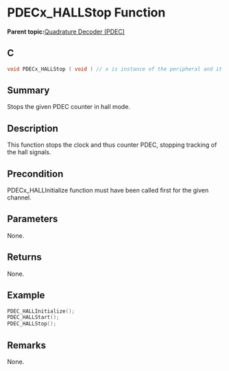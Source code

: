 # PDECx\_HALLStop Function

**Parent topic:**[Quadrature Decoder \(PDEC\)](GUID-6A3DDAF4-F27F-43B4-915E-750B2707BF64.md)

## C

```c
void PDECx_HALLStop ( void ) // x is instance of the peripheral and it is applicable only for devices having multiple instances of the peripheral.
```

## Summary

Stops the given PDEC counter in hall mode.

## Description

This function stops the clock and thus counter PDEC, stopping tracking of the hall signals.

## Precondition

PDECx\_HALLInitialize function must have been called first for the given channel.

## Parameters

None.

## Returns

None.

## Example

```c
PDEC_HALLInitialize();
PDEC_HALLStart();
PDEC_HALLStop();
```

## Remarks

None.

